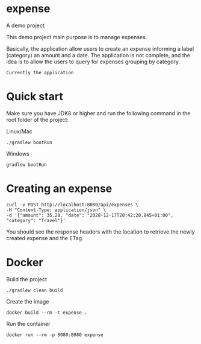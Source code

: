 # expense
A demo project

This demo project main purpose is to manage expenses.

Basically, the application allow users to create an expense informing a label (category) an amount and a date. 
The application is not complete, and the idea is to allow the users to query for expenses grouping by category.

```Currently the application ```

# Quick start

Make sure you have JDK8 or higher and run the following command in the root folder of the project:

Linux/Mac

```./gradlew bootRun```

Windows

```gradlew bootRun```

# Creating an expense

```
curl -v POST http://localhost:8080/api/expenses \
-H "Content-Type: application/json" \
-d '{"amount": 35.20, "date": "2020-12-17T20:42:20.845+01:00", "category": "Travel"}'
```

You should see the response headers with the location to retrieve the newly created expense and the ETag.

# Docker

Build the project

```
./gradlew clean build
```

Create the image

```
docker build --rm -t expense .
```

Run the container

```
docker run --rm -p 8080:8080 expense
```
